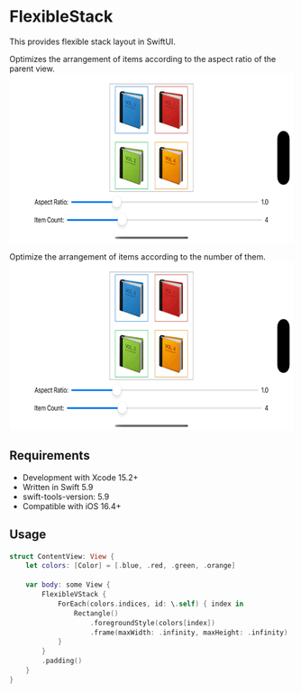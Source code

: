 # FlexibleStack

This provides flexible stack layout in SwiftUI.

Optimizes the arrangement of items according to the aspect ratio of the parent view.
<img src="./gif/aspect_ratio.gif" height="300px" />

Optimize the arrangement of items according to the number of them.
<img src="./gif/item_count.gif" height="300px" />

## Requirements

- Development with Xcode 15.2+
- Written in Swift 5.9
- swift-tools-version: 5.9
- Compatible with iOS 16.4+

## Usage

```swift
struct ContentView: View {
    let colors: [Color] = [.blue, .red, .green, .orange]

    var body: some View {
        FlexibleVStack {
            ForEach(colors.indices, id: \.self) { index in
                Rectangle()
                    .foregroundStyle(colors[index])
                    .frame(maxWidth: .infinity, maxHeight: .infinity)
            }
        }
        .padding()
    }
}
```
